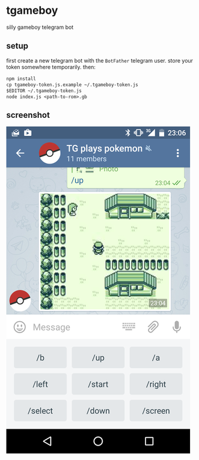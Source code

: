 # tgameboy

silly gameboy telegram bot

## setup

first create a new telegram bot with the `BotFather` telegram user. store your
token somewhere temporarily. then:

    npm install
    cp tgameboy-token.js.example ~/.tgameboy-token.js
    $EDITOR ~/.tgameboy-token.js
    node index.js <path-to-rom>.gb

## screenshot

![Screenshot](screenshot.png)
